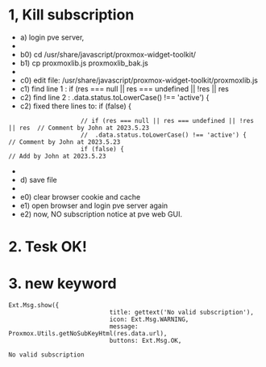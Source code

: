# 1, Kill subscription
- a) login pve server, 
- 
- b0) cd /usr/share/javascript/proxmox-widget-toolkit/
- b1) cp proxmoxlib.js proxmoxlib_bak.js
-   
- c0) edit file: /usr/share/javascript/proxmox-widget-toolkit/proxmoxlib.js
- c1) find line 1 :  if (res === null || res === undefined || !res || res
- c2) find line 2 :    .data.status.toLowerCase() !== 'active') {
- c2) fixed there lines to:  if (false) {
```
                    // if (res === null || res === undefined || !res || res  // Comment by John at 2023.5.23
                    //  .data.status.toLowerCase() !== 'active') {           // Comment by John at 2023.5.23
                    if (false) {                                             // Add by John at 2023.5.23
```
-   
- d) save file
-  
- e0) clear browser cookie and cache
- e1) open browser and login pve server again
- e2) now, NO subscription notice at pve web GUI.

# 2. Tesk OK!
# 3. new keyword
```
Ext.Msg.show({
                            title: gettext('No valid subscription'),
                            icon: Ext.Msg.WARNING,
                            message: Proxmox.Utils.getNoSubKeyHtml(res.data.url),
                            buttons: Ext.Msg.OK,

```
```No valid subscription```
